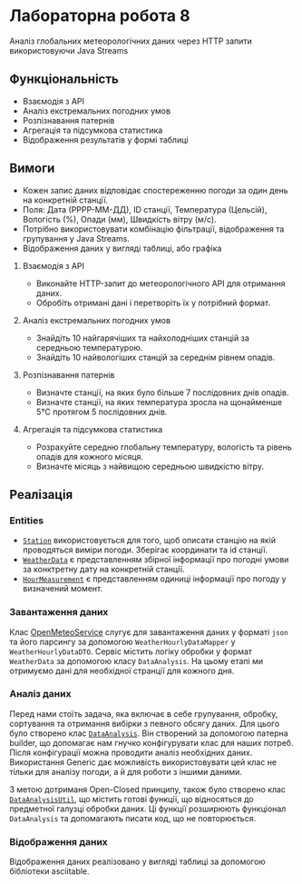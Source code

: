 # Лабораторна робота 8

Аналіз глобальних метеорологічних даних через HTTP запити використовуючи Java Streams

## Функціональність

-   Взаємодія з API
-   Аналіз екстремальних погодних умов
-   Розпізнавання патернів
-   Агрегація та підсумкова статистика
-   Відображення результатів у формі таблиці

## Вимоги

-   Кожен запис даних відповідає спостереженню погоди за один день на конкретній станції.
-   Поля: Дата (РРРР-ММ-ДД), ID станції, Температура (Цельсій), Вологість (%), Опади (мм), Швидкість вітру (м/с).
-   Потрібно використовувати комбінацію фільтрації, відображення та групування у Java Streams.
-   Відображення даних у вигляді таблиці, або графіка

1. Взаємодія з API

    - Виконайте HTTP-запит до метеорологічного API для отримання даних.
    - Обробіть отримані дані і перетворіть їх у потрібний формат.

2. Аналіз екстремальних погодних умов

    - Знайдіть 10 найгарячіших та найхолодніших станцій за середньою температурою.
    - Знайдіть 10 найвологіших станцій за середнім рівнем опадів.

3. Розпізнавання патернів

    - Визначте станції, на яких було більше 7 послідовних днів опадів.
    - Визначте станції, на яких температура зросла на щонайменше 5°C протягом 5 послідовних днів.

4. Агрегація та підсумкова статистика

    - Розрахуйте середню глобальну температуру, вологість та рівень опадів для кожного місяця.
    - Визначте місяць з найвищою середньою швидкістю вітру.

## Реалізація

### Entities

-   [`Station`](./entities/Station.java) використовується для того, щоб описати станцію на якій проводяться виміри погоди. Зберігає координати та id станції.
-   [`WeatherData`](./entities/HourMeasurement.java) є представленням збірної інформації про погодні умови за конктретну дату на конкретній станції.
-   [`HourMeasurement`](./entities/WeatherData.java) є представленням одиниці інформації про погоду у визначений момент.

### Завантаження даних

Клас [OpenMeteoService](./service/OpenMeteoService.java) слугує для завантаження даних у форматі `json` та його парсингу за допомогою `WeatherHourlyDataMapper` у `WeatherHourlyDataDTO`. Сервіс містить логіку обробки у формат `WeatherData` за допомогою класу `DataAnalysis`. На цьому етапі ми отримуємо дані для необхідної странції для кожного дня.

### Аналіз даних

Перед нами стоїть задача, яка включає в себе групування, обробку, сортування та отримання вибірки з певного обсягу даних.
Для цього було створено клас [`DataAnalysis`](./analysis/DataAnalysis.java). Він створений за допомогою патерна builder, що допомагає нам гнучко конфігурувати клас для наших потреб. Після конфігурації можна проводити аналіз необхідних даних. Використання Generic дає можливість використовувати цей клас не тільки для аналізу погоди, а й для роботи з іншими даними.

З метою дотриманя Open-Closed принципу, також було створено клас [`DataAnalysisUtil`](./util/DataAnalysisUtil.java), що містить готові функції, що відносяться до предметної галузці обробки даних. Ці функції розширюють функціонал `DataAnalysis` та допомагають писати код, що не повторюється.

### Відображення даних

Відображення даних реалізовано у вигляді таблиці за допомогою бібліотеки asciitable.
